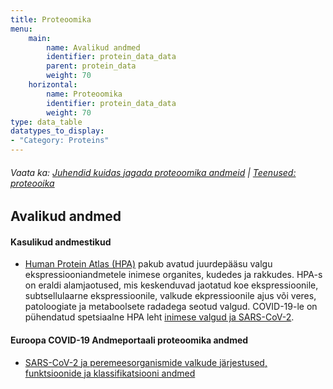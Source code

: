 ```yaml
---
title: Proteoomika
menu:
    main:
        name: Avalikud andmed
        identifier: protein_data_data
        parent: protein_data
        weight: 70
    horizontal:
        name: Proteoomika
        identifier: protein_data_data
        weight: 70
type: data_table
datatypes_to_display:
- "Category: Proteins"
---
```

###### Vaata ka: [Juhendid kuidas jagada proteoomika andmeid](../guidelines) | [Teenused: proteooika](../services)

## Avalikud andmed

#### Kasulikud andmestikud

*  [Human Protein Atlas (HPA)](https://www.proteinatlas.org) pakub avatud juurdepääsu valgu ekspressiooniandmetele inimese organites, kudedes ja rakkudes. HPA-s on eraldi alamjaotused, mis keskenduvad jaotatud koe ekspressioonile, subtsellulaarne ekspressioonile, valkude ekpressioonile ajus või veres, patoloogiate ja metaboolsete radadega seotud valgud. COVID-19-le on pühendatud spetsiaalne HPA leht [inimese valgud ja SARS-CoV-2](https://www.proteinatlas.org/humanproteome/sars-cov-2).

#### Euroopa COVID-19 Andmeportaali proteoomika andmed

* [SARS-CoV-2 ja peremeesorganismide valkude järjestused, funktsioonide ja klassifikatsiooni andmed](https://www.covid19dataportal.org/proteins?db=uniprot-covid19)

